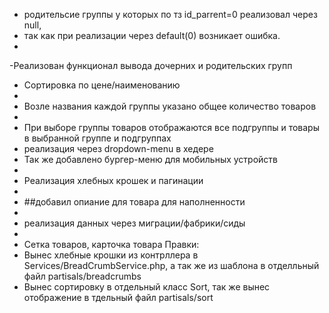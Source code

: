 - родительсие группы у которых по тз id_parrent=0 реализовал через null, 
- так как при реализации через default(0) возникает ошибка. 
- 
-Реализован функционал вывода дочерних и родительских групп

- Сортировка по цене/наименованию
- 
- Возле названия каждой группы указано общее количество товаров
- 
- При выборе группы товаров отображаются все подгруппы и товары в выбранной группе и подгруппах
- реализация через dropdown-menu в хедере
- Так же добавлено бургер-меню для мобильных устройств
- 
- Реализация хлебных крошек и пагинации
- 
- ##добавил опиание для товара для наполненности
- 
- реализация данных через миграции/фабрики/сиды
- 
- Сетка товаров, карточка товара
Правки:
- Вынес хлебные крошки из контрллера в Services/BreadCrumbService.php, а так же из шаблона в отделльный файл partisals/breadcrumbs
- Вынес сортировку в отдельный класс Sort, так же вынес отображение в тдельный файл partisals/sort
